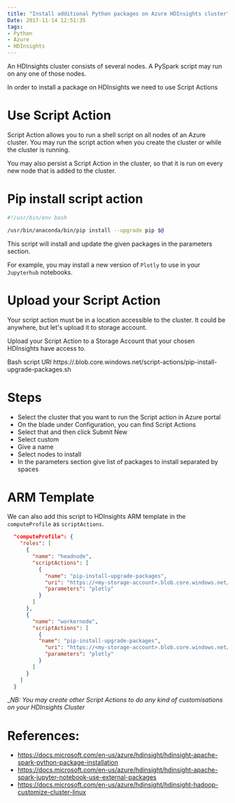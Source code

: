 ```yaml
---
title: "Install additional Python packages on Azure HDInsights cluster"
Date: 2017-11-14 12:51:35
tags:
- Python
- Azure
- HDInsights
---
```

An HDInsights cluster consists of several nodes. A PySpark script may run on any one of those nodes.

In order to install a package on HDInsights we need to use Script Actions

# Use Script Action
Script Action allows you to run a shell script on all nodes of an Azure cluster. You may run the script action when you create the cluster or while the cluster is running.

You may also persist a Script Action in the cluster, so that it is run on every new node that is added to the cluster.

# Pip install script action

``` sh pip-install-upgrade-packages.sh
#!/usr/bin/env bash

/usr/bin/anaconda/bin/pip install --upgrade pip $@
```

This script will install and update the given packages in the parameters section.

For example, you may install a new version of `Plotly` to use in your `Jupyterhub` notebooks.

# Upload your Script Action
Your script action must be in a location accessible to the cluster. It could be anywhere, but let's upload it to storage account.

Upload your Script Action to a Storage Account that your chosen HDInsights have access to.

Bash script URI https://<my-storage-account>.blob.core.windows.net/script-actions/pip-install-upgrade-packages.sh

# Steps
* Select the cluster that you want to run the Script action in Azure portal
* On the blade under Configuration, you can find Script Actions
* Select that and then click Submit New
* Select custom
* Give a name
* Select nodes to install
* In the parameters section give list of packages to install separated by spaces

# ARM Template
We can also add this script to HDInsights ARM template in the `computeProfile` as `scriptActions`.

``` json
  "computeProfile": {
    "roles": [
      {
        "name": "headnode",
        "scriptActions": [
          {
            "name": "pip-install-upgrade-packages",
            "uri": "https://<my-storage-account>.blob.core.windows.net/script-actions/pip-install-upgrade-packages.sh",
            "parameters": "plotly"
          }
        ]
      },
      {
        "name": "workernode",
        "scriptActions": [
          {
          "name": "pip-install-upgrade-packages",
            "uri": "https://<my-storage-account>.blob.core.windows.net/script-actions/pip-install-upgrade-packages.sh",
            "parameters": "plotly"
          }
        ]
      }
    ]
  }
```

__NB: You may create other Script Actions to do any kind of customisations on your HDInsights Cluster_

# References:
* https://docs.microsoft.com/en-us/azure/hdinsight/hdinsight-apache-spark-python-package-installation
* https://docs.microsoft.com/en-us/azure/hdinsight/hdinsight-apache-spark-jupyter-notebook-use-external-packages
* https://docs.microsoft.com/en-us/azure/hdinsight/hdinsight-hadoop-customize-cluster-linux
